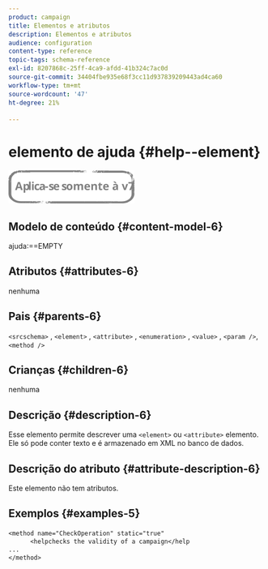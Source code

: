 ```yaml
---
product: campaign
title: Elementos e atributos
description: Elementos e atributos
audience: configuration
content-type: reference
topic-tags: schema-reference
exl-id: 8207868c-25ff-4ca9-afdd-41b324c7ac0d
source-git-commit: 34404fbe935e68f3cc11d937839209443ad4ca60
workflow-type: tm+mt
source-wordcount: '47'
ht-degree: 21%

---
```


# elemento de ajuda {#help--element}

![](../../../assets/v7-only.svg)

## Modelo de conteúdo {#content-model-6}

ajuda:==EMPTY

## Atributos {#attributes-6}

nenhuma

## Pais {#parents-6}

`<srcschema>`  ,  `<element>`   ,   `<attribute>`    ,    `<enumeration>`     ,     `<value>`      ,     `<param />`,      `<method />`

## Crianças {#children-6}

nenhuma

## Descrição {#description-6}

Esse elemento permite descrever uma `<element>`  ou  `<attribute>`   elemento. Ele só pode conter texto e é armazenado em XML no banco de dados.

## Descrição do atributo {#attribute-description-6}

Este elemento não tem atributos.

## Exemplos {#examples-5}

```
<method name="CheckOperation" static="true"
      <helpchecks the validity of a campaign</help
...
</method> 
```

